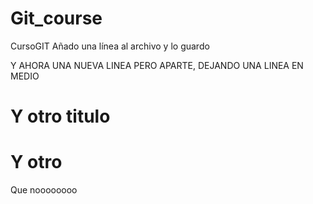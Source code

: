 # Git_course
CursoGIT
Añado una línea al archivo y lo guardo

Y AHORA UNA NUEVA LINEA PERO APARTE, DEJANDO UNA LINEA EN MEDIO

# Y otro titulo
# Y otro

Que noooooooo
